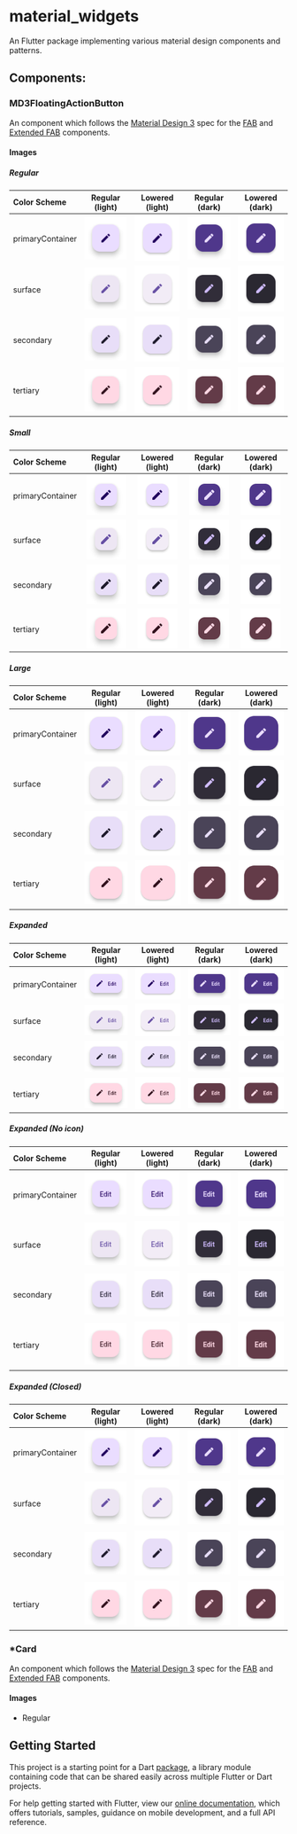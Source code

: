 # material_widgets

An Flutter package implementing various material design components and patterns.

## Components:

### MD3FloatingActionButton

An component which follows the [Material Design 3](https://m3.material.io/) spec
for the [FAB](https://m3.material.io/components/floating-action-button) and
[Extended FAB](https://m3.material.io/components/extended-fab) components.

#### Images
##### Regular
| Color Scheme     |                             Regular (light)                              |                                      Lowered (light)                                       |                                Regular (dark)                                 |                                         Lowered (dark)                                          |
| :--------------- | :----------------------------------------------------------------------: | :----------------------------------------------------------------------------------------: | :---------------------------------------------------------------------------: | :---------------------------------------------------------------------------------------------: |
| primaryContainer | ![Regular - Primary_Container](assets/fab/Regular_Primary_Container.png) | ![Regular - Primary_Container - Lowered](assets/fab/Regular_Primary_Container_Lowered.png) | ![Regular - Primary_Container](assets/fab/Dark_Regular_Primary_Container.png) | ![Regular - Primary_Container - Lowered](assets/fab/Dark_Regular_Primary_Container_Lowered.png) |
| surface          |           ![Regular - Surface](assets/fab/Regular_Surface.png)           |           ![Regular - Surface - Lowered](assets/fab/Regular_Surface_Lowered.png)           |           ![Regular - Surface](assets/fab/Dark_Regular_Surface.png)           |           ![Regular - Surface - Lowered](assets/fab/Dark_Regular_Surface_Lowered.png)           |
| secondary        |         ![Regular - Secondary](assets/fab/Regular_Secondary.png)         |         ![Regular - Secondary - Lowered](assets/fab/Regular_Secondary_Lowered.png)         |         ![Regular - Secondary](assets/fab/Dark_Regular_Secondary.png)         |         ![Regular - Secondary - Lowered](assets/fab/Dark_Regular_Secondary_Lowered.png)         |
| tertiary         |          ![Regular - Tertiary](assets/fab/Regular_Tertiary.png)          |          ![Regular - Tertiary - Lowered](assets/fab/Regular_Tertiary_Lowered.png)          |          ![Regular - Tertiary](assets/fab/Dark_Regular_Tertiary.png)          |          ![Regular - Tertiary - Lowered](assets/fab/Dark_Regular_Tertiary_Lowered.png)          |

##### Small
| Color Scheme     |                           Regular (light)                            |                                    Lowered (light)                                     |                              Regular (dark)                               |                                       Lowered (dark)                                        |
| :--------------- | :------------------------------------------------------------------: | :------------------------------------------------------------------------------------: | :-----------------------------------------------------------------------: | :-----------------------------------------------------------------------------------------: |
| primaryContainer | ![Small - Primary_Container](assets/fab/Small_Primary_Container.png) | ![Small - Primary_Container - Lowered](assets/fab/Small_Primary_Container_Lowered.png) | ![Small - Primary_Container](assets/fab/Dark_Small_Primary_Container.png) | ![Small - Primary_Container - Lowered](assets/fab/Dark_Small_Primary_Container_Lowered.png) |
| surface          |           ![Small - Surface](assets/fab/Small_Surface.png)           |           ![Small - Surface - Lowered](assets/fab/Small_Surface_Lowered.png)           |           ![Small - Surface](assets/fab/Dark_Small_Surface.png)           |           ![Small - Surface - Lowered](assets/fab/Dark_Small_Surface_Lowered.png)           |
| secondary        |         ![Small - Secondary](assets/fab/Small_Secondary.png)         |         ![Small - Secondary - Lowered](assets/fab/Small_Secondary_Lowered.png)         |         ![Small - Secondary](assets/fab/Dark_Small_Secondary.png)         |         ![Small - Secondary - Lowered](assets/fab/Dark_Small_Secondary_Lowered.png)         |
| tertiary         |          ![Small - Tertiary](assets/fab/Small_Tertiary.png)          |          ![Small - Tertiary - Lowered](assets/fab/Small_Tertiary_Lowered.png)          |          ![Small - Tertiary](assets/fab/Dark_Small_Tertiary.png)          |          ![Small - Tertiary - Lowered](assets/fab/Dark_Small_Tertiary_Lowered.png)          |

##### Large
| Color Scheme     |                           Regular (light)                            |                                    Lowered (light)                                     |                              Regular (dark)                               |                                       Lowered (dark)                                        |
| :--------------- | :------------------------------------------------------------------: | :------------------------------------------------------------------------------------: | :-----------------------------------------------------------------------: | :-----------------------------------------------------------------------------------------: |
| primaryContainer | ![Large - Primary_Container](assets/fab/Large_Primary_Container.png) | ![Large - Primary_Container - Lowered](assets/fab/Large_Primary_Container_Lowered.png) | ![Large - Primary_Container](assets/fab/Dark_Large_Primary_Container.png) | ![Large - Primary_Container - Lowered](assets/fab/Dark_Large_Primary_Container_Lowered.png) |
| surface          |           ![Large - Surface](assets/fab/Large_Surface.png)           |           ![Large - Surface - Lowered](assets/fab/Large_Surface_Lowered.png)           |           ![Large - Surface](assets/fab/Dark_Large_Surface.png)           |           ![Large - Surface - Lowered](assets/fab/Dark_Large_Surface_Lowered.png)           |
| secondary        |         ![Large - Secondary](assets/fab/Large_Secondary.png)         |         ![Large - Secondary - Lowered](assets/fab/Large_Secondary_Lowered.png)         |         ![Large - Secondary](assets/fab/Dark_Large_Secondary.png)         |         ![Large - Secondary - Lowered](assets/fab/Dark_Large_Secondary_Lowered.png)         |
| tertiary         |          ![Large - Tertiary](assets/fab/Large_Tertiary.png)          |          ![Large - Tertiary - Lowered](assets/fab/Large_Tertiary_Lowered.png)          |          ![Large - Tertiary](assets/fab/Dark_Large_Tertiary.png)          |          ![Large - Tertiary - Lowered](assets/fab/Dark_Large_Tertiary_Lowered.png)          |

##### Expanded
| Color Scheme     |                                      Regular (light)                                       |                                               Lowered (light)                                                |                                         Regular (dark)                                          |                                                  Lowered (dark)                                                   |
| :--------------- | :----------------------------------------------------------------------------------------: | :----------------------------------------------------------------------------------------------------------: | :---------------------------------------------------------------------------------------------: | :---------------------------------------------------------------------------------------------------------------: |
| primaryContainer | ![Expanded (Shown) - Primary_Container](assets/fab/Expanded_(Shown)_Primary_Container.png) | ![Expanded (Shown) - Primary_Container - Lowered](assets/fab/Expanded_(Shown)_Primary_Container_Lowered.png) | ![Expanded (Shown) - Primary_Container](assets/fab/Dark_Expanded_(Shown)_Primary_Container.png) | ![Expanded (Shown) - Primary_Container - Lowered](assets/fab/Dark_Expanded_(Shown)_Primary_Container_Lowered.png) |
| surface          |           ![Expanded (Shown) - Surface](assets/fab/Expanded_(Shown)_Surface.png)           |           ![Expanded (Shown) - Surface - Lowered](assets/fab/Expanded_(Shown)_Surface_Lowered.png)           |           ![Expanded (Shown) - Surface](assets/fab/Dark_Expanded_(Shown)_Surface.png)           |           ![Expanded (Shown) - Surface - Lowered](assets/fab/Dark_Expanded_(Shown)_Surface_Lowered.png)           |
| secondary        |         ![Expanded (Shown) - Secondary](assets/fab/Expanded_(Shown)_Secondary.png)         |         ![Expanded (Shown) - Secondary - Lowered](assets/fab/Expanded_(Shown)_Secondary_Lowered.png)         |         ![Expanded (Shown) - Secondary](assets/fab/Dark_Expanded_(Shown)_Secondary.png)         |         ![Expanded (Shown) - Secondary - Lowered](assets/fab/Dark_Expanded_(Shown)_Secondary_Lowered.png)         |
| tertiary         |          ![Expanded (Shown) - Tertiary](assets/fab/Expanded_(Shown)_Tertiary.png)          |          ![Expanded (Shown) - Tertiary - Lowered](assets/fab/Expanded_(Shown)_Tertiary_Lowered.png)          |          ![Expanded (Shown) - Tertiary](assets/fab/Dark_Expanded_(Shown)_Tertiary.png)          |          ![Expanded (Shown) - Tertiary - Lowered](assets/fab/Dark_Expanded_(Shown)_Tertiary_Lowered.png)          |

##### Expanded (No icon)
| Color Scheme     |                                        Regular (light)                                         |                                                 Lowered (light)                                                  |                                           Regular (dark)                                            |                                                    Lowered (dark)                                                     |
| :--------------- | :--------------------------------------------------------------------------------------------: | :--------------------------------------------------------------------------------------------------------------: | :-------------------------------------------------------------------------------------------------: | :-------------------------------------------------------------------------------------------------------------------: |
| primaryContainer | ![Expanded (No icon) - Primary_Container](assets/fab/Expanded_(No_icon)_Primary_Container.png) | ![Expanded (No icon) - Primary_Container - Lowered](assets/fab/Expanded_(No_icon)_Primary_Container_Lowered.png) | ![Expanded (No icon) - Primary_Container](assets/fab/Dark_Expanded_(No_icon)_Primary_Container.png) | ![Expanded (No icon) - Primary_Container - Lowered](assets/fab/Dark_Expanded_(No_icon)_Primary_Container_Lowered.png) |
| surface          |           ![Expanded (No icon) - Surface](assets/fab/Expanded_(No_icon)_Surface.png)           |           ![Expanded (No icon) - Surface - Lowered](assets/fab/Expanded_(No_icon)_Surface_Lowered.png)           |           ![Expanded (No icon) - Surface](assets/fab/Dark_Expanded_(No_icon)_Surface.png)           |           ![Expanded (No icon) - Surface - Lowered](assets/fab/Dark_Expanded_(No_icon)_Surface_Lowered.png)           |
| secondary        |         ![Expanded (No icon) - Secondary](assets/fab/Expanded_(No_icon)_Secondary.png)         |         ![Expanded (No icon) - Secondary - Lowered](assets/fab/Expanded_(No_icon)_Secondary_Lowered.png)         |         ![Expanded (No icon) - Secondary](assets/fab/Dark_Expanded_(No_icon)_Secondary.png)         |         ![Expanded (No icon) - Secondary - Lowered](assets/fab/Dark_Expanded_(No_icon)_Secondary_Lowered.png)         |
| tertiary         |          ![Expanded (No icon) - Tertiary](assets/fab/Expanded_(No_icon)_Tertiary.png)          |          ![Expanded (No icon) - Tertiary - Lowered](assets/fab/Expanded_(No_icon)_Tertiary_Lowered.png)          |          ![Expanded (No icon) - Tertiary](assets/fab/Dark_Expanded_(No_icon)_Tertiary.png)          |          ![Expanded (No icon) - Tertiary - Lowered](assets/fab/Dark_Expanded_(No_icon)_Tertiary_Lowered.png)          |

##### Expanded (Closed)
| Color Scheme     |                                       Regular (light)                                        |                                                Lowered (light)                                                 |                                          Regular (dark)                                           |                                                   Lowered (dark)                                                    |
| :--------------- | :------------------------------------------------------------------------------------------: | :------------------------------------------------------------------------------------------------------------: | :-----------------------------------------------------------------------------------------------: | :-----------------------------------------------------------------------------------------------------------------: |
| primaryContainer | ![Expanded (Hidden) - Primary_Container](assets/fab/Expanded_(Hidden)_Primary_Container.png) | ![Expanded (Hidden) - Primary_Container - Lowered](assets/fab/Expanded_(Hidden)_Primary_Container_Lowered.png) | ![Expanded (Hidden) - Primary_Container](assets/fab/Dark_Expanded_(Hidden)_Primary_Container.png) | ![Expanded (Hidden) - Primary_Container - Lowered](assets/fab/Dark_Expanded_(Hidden)_Primary_Container_Lowered.png) |
| surface          |           ![Expanded (Hidden) - Surface](assets/fab/Expanded_(Hidden)_Surface.png)           |           ![Expanded (Hidden) - Surface - Lowered](assets/fab/Expanded_(Hidden)_Surface_Lowered.png)           |           ![Expanded (Hidden) - Surface](assets/fab/Dark_Expanded_(Hidden)_Surface.png)           |           ![Expanded (Hidden) - Surface - Lowered](assets/fab/Dark_Expanded_(Hidden)_Surface_Lowered.png)           |
| secondary        |         ![Expanded (Hidden) - Secondary](assets/fab/Expanded_(Hidden)_Secondary.png)         |         ![Expanded (Hidden) - Secondary - Lowered](assets/fab/Expanded_(Hidden)_Secondary_Lowered.png)         |         ![Expanded (Hidden) - Secondary](assets/fab/Dark_Expanded_(Hidden)_Secondary.png)         |         ![Expanded (Hidden) - Secondary - Lowered](assets/fab/Dark_Expanded_(Hidden)_Secondary_Lowered.png)         |
| tertiary         |          ![Expanded (Hidden) - Tertiary](assets/fab/Expanded_(Hidden)_Tertiary.png)          |          ![Expanded (Hidden) - Tertiary - Lowered](assets/fab/Expanded_(Hidden)_Tertiary_Lowered.png)          |          ![Expanded (Hidden) - Tertiary](assets/fab/Dark_Expanded_(Hidden)_Tertiary.png)          |          ![Expanded (Hidden) - Tertiary - Lowered](assets/fab/Dark_Expanded_(Hidden)_Tertiary_Lowered.png)          |

### *Card

An component which follows the [Material Design 3](https://m3.material.io/) spec
for the [FAB](https://m3.material.io/components/floating-action-button) and
[Extended FAB](https://m3.material.io/components/extended-fab) components.

#### Images
- Regular



## Getting Started

This project is a starting point for a Dart
[package](https://flutter.dev/developing-packages/),
a library module containing code that can be shared easily across
multiple Flutter or Dart projects.

For help getting started with Flutter, view our 
[online documentation](https://flutter.dev/docs), which offers tutorials, 
samples, guidance on mobile development, and a full API reference.
